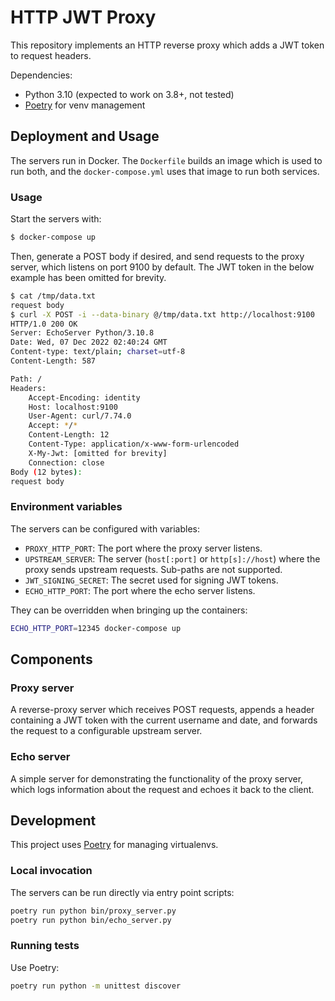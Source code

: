# HTTP JWT Proxy

This repository implements an HTTP reverse proxy which adds a JWT token to request headers.

Dependencies:

* Python 3.10 (expected to work on 3.8+, not tested)
* [Poetry](https://python-poetry.org/) for venv management

## Deployment and Usage

The servers run in Docker. The `Dockerfile` builds an image which is used to run both, and
the `docker-compose.yml` uses that image to run both services.

### Usage

Start the servers with:

```bash
$ docker-compose up
```

Then, generate a POST body if desired, and send requests to the proxy server, which listens on port 9100 by default.
The JWT token in the below example has been omitted for brevity.

```bash
$ cat /tmp/data.txt
request body
$ curl -X POST -i --data-binary @/tmp/data.txt http://localhost:9100
HTTP/1.0 200 OK
Server: EchoServer Python/3.10.8
Date: Wed, 07 Dec 2022 02:40:24 GMT
Content-type: text/plain; charset=utf-8
Content-Length: 587

Path: /
Headers:
    Accept-Encoding: identity
    Host: localhost:9100
    User-Agent: curl/7.74.0
    Accept: */*
    Content-Length: 12
    Content-Type: application/x-www-form-urlencoded
    X-My-Jwt: [omitted for brevity]
    Connection: close
Body (12 bytes):
request body
```

### Environment variables

The servers can be configured with variables:

* `PROXY_HTTP_PORT`: The port where the proxy server listens.
* `UPSTREAM_SERVER`: The server (`host[:port]` or `http[s]://host`) where the proxy sends upstream requests. Sub-paths are not supported.
* `JWT_SIGNING_SECRET`: The secret used for signing JWT tokens.
* `ECHO_HTTP_PORT`: The port where the echo server listens.

They can be overridden when bringing up the containers:

```bash
ECHO_HTTP_PORT=12345 docker-compose up
```

## Components

### Proxy server
A reverse-proxy server which receives POST requests, appends a header containing a JWT token with the current username
and date, and forwards the request to a configurable upstream server.

### Echo server

A simple server for demonstrating the functionality of the proxy server, which logs information about the request and
echoes it back to the client.

## Development

This project uses [Poetry](https://python-poetry.org/) for managing virtualenvs.

### Local invocation

The servers can be run directly via entry point scripts:

```bash
poetry run python bin/proxy_server.py
poetry run python bin/echo_server.py
```

### Running tests

Use Poetry:

```bash
poetry run python -m unittest discover
```
